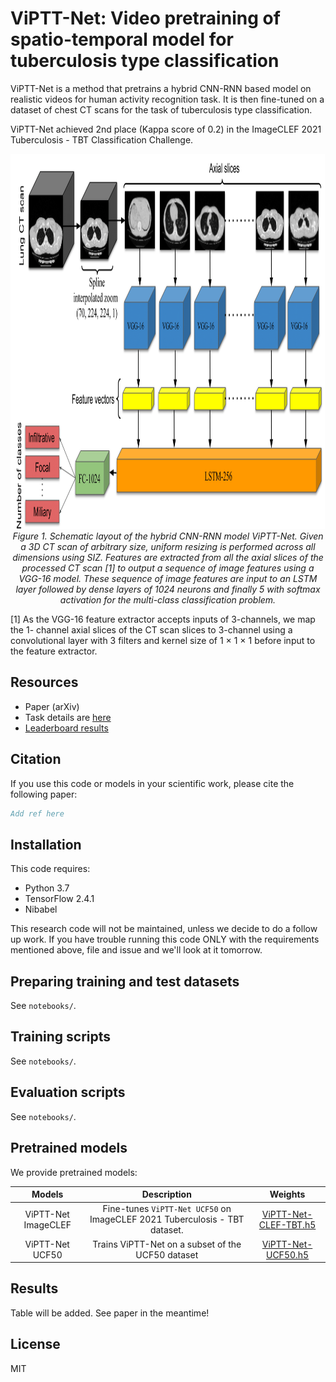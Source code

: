 # ViPTT-Net: Video pretraining of spatio-temporal model for tuberculosis type classification

ViPTT-Net is a method that pretrains a hybrid CNN-RNN based model on realistic videos for human activity recognition task. It is then fine-tuned on a dataset of chest CT scans for the task of tuberculosis type classification.

ViPTT-Net achieved 2nd place (Kappa score of 0.2)  in the ImageCLEF 2021 Tuberculosis - TBT Classification Challenge.

<p align="center">
  <a href="#"><img src="./media/vipttnet.png" height=600/></a> <br />
  <em> 
    Figure 1. Schematic layout of the hybrid CNN-RNN model ViPTT-Net. Given a 3D CT scan of arbitrary size, uniform resizing is performed across all dimensions using SIZ. Features are extracted from all the axial slices of the processed CT scan [1] to output a sequence of image features using a VGG-16 model. These sequence of image features are input to an LSTM layer followed by dense layers of 1024 neurons and finally 5 with softmax activation for the multi-class classification problem.
    </em>
</p>

[1] As the VGG-16 feature extractor accepts inputs of 3-channels, we map the 1- channel axial slices of the CT scan slices to 3-channel using a convolutional layer with 3 filters and kernel size of 1 × 1 × 1 before input to the feature extractor.

## Resources

* Paper (arXiv)
* Task details are [here](https://www.imageclef.org/2021/medical/tuberculosis)
* [Leaderboard results](https://www.aicrowd.com/challenges/imageclef-2021-tuberculosis-tbt-classification/leaderboards)

## Citation

If you use this code or models in your scientific work, please cite the
following paper:

```bibtex
Add ref here
```

## Installation

This code requires:

* Python 3.7
* TensorFlow 2.4.1
* Nibabel

This research code will not be maintained, unless we decide to do a follow up work. If you have trouble running this code ONLY with the requirements mentioned above, file and issue and we'll look at it tomorrow.  

## Preparing training and test datasets

See `notebooks/`.

## Training scripts

See `notebooks/`.

## Evaluation scripts

See `notebooks/`.

## Pretrained models

We provide pretrained models:

| Models | Description | Weights|
|:---:|:---:|:---:|
| ViPTT-Net ImageCLEF | Fine-tunes `ViPTT-Net UCF50` on ImageCLEF 2021 Tuberculosis - TBT dataset.| [ViPTT-Net-CLEF-TBT.h5](https://github.com/hasibzunair/ViPTT-Net/releases/latest/download/ViPTT-Net-CLEF-TBT.h5) |
| ViPTT-Net UCF50 | Trains ViPTT-Net on a subset of the UCF50 dataset | [ViPTT-Net-UCF50.h5](https://github.com/hasibzunair/ViPTT-Net/releases/latest/download/ViPTT-Net-UCF50.h5) |

## Results
Table will be added. See paper in the meantime!

## License 

MIT

